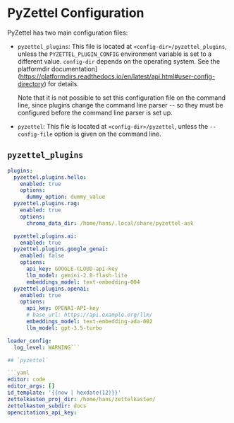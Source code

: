 # PyZettel Configuration

PyZettel has two main configuration files:

- `pyzettel_plugins`: This file is located at `<config-dir>/pyzettel_plugins`,
    unless the `PYZETTEL_PLUGIN_CONFIG` environment variable is set to a
    different value. `config-dir` depends on the operating system. See the
    platformdir
    documentation](https://platformdirs.readthedocs.io/en/latest/api.html#user-config-directory)
    for details.

    Note that it is not possible to set this configuration file on the command
    line, since plugins change the command line parser -- so they must be
    configured before the command line parser is set up.

- `pyzettel`: This file is located at `<config-dir>/pyzettel`, unless the
  `--config-file` option is given on the command line.

## `pyzettel_plugins`

```yaml
plugins:
  pyzettel.plugins.hello:
    enabled: true
    options:
      dummy_option: dummy_value
  pyzettel.plugins.rag:
    enabled: true
    options:
      chroma_data_dir: /home/hans/.local/share/pyzettel-ask

  pyzettel.plugins.ai:
    enabled: true
  pyzettel.plugins.google_genai:
    enabled: false
    options:
      api_key: GOOGLE-CLOUD-api-key
      llm_model: gemini-2.0-flash-lite
      embeddings_model: text-embedding-004
  pyzettel.plugins.openai:
    enabled: true
    options:
      api_key: OPENAI-API-key
      # base_url: https://api.example.org/llm/
      embeddings_model: text-embedding-ada-002
      llm_model: gpt-3.5-turbo

loader_config:
  log_level: WARNING```

## `pyzettel`

```yaml
editor: code
editor_args: []
id_template: '{{now | hexdate(12)}}'
zettelkasten_proj_dir: /home/hans/zettelkasten/
zettelkasten_subdir: docs
opencitations_api_key: 
```